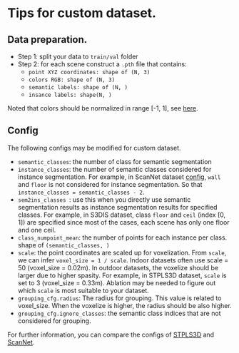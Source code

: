 # Tips for custom dataset.

## Data preparation.
- Step 1: split your data to ``train/val`` folder
- Step 2: for each scene construct a ``.pth`` file that contains:
  -  ``point XYZ coordinates: shape of (N, 3)``
  -  ``colors RGB: shape of (N, 3)``
  -  ``semantic labels: shape of (N, )``
  -  ``insance labels: shape(N, )``

Noted that colors should be normalized in range [-1, 1], see [here](https://github.com/thangvubk/SoftGroup/blob/fc1dcbca82b3b329215279c179cd6be2a63215db/dataset/scannetv2/prepare_data_inst.py#L56). 

## Config
The following configs may be modified for custom dataset.
- ``semantic_classes``: the number of class for semantic segmentation
- ``instance_classes``: the number of semantic classes considered for instance segmentation. For example, in ScanNet dataset [config](https://github.com/thangvubk/SoftGroup/blob/fc1dcbca82b3b329215279c179cd6be2a63215db/configs/softgroup_scannet.yaml#L4-L5), ``wall`` and ``floor`` is not considered for instance segmentation. So that ``instance_classes = semantic_classes - 2``.
- ``sem2ins_classes ``: use this when you directly use semantic segmentation results as instance segmentation results for specified classes. For example, in S3DIS dataset, class ``floor`` and ``ceil`` (index [0, 1]) are specified since most of the cases, each scene has only one floor and one ceil.
- ``class_numpoint_mean``: the number of points for each instance per class. shape of ``(semantic_classes, )``
- ``scale``: the point coordinates are scaled up for voxelization. From ``scale``, we can infer ``voxel_size = 1 / scale``. Indoor datasets often use scale = 50 (voxel_size = 0.02m). In outdoor datasets, the voxelize should be larger due to higher spasity. For example, in STPLS3D dataset, ``scale`` is set to 3 (voxel_size = 0.33m). Ablation may be needed to figure out which ``scale`` is most suitable to your dataset.
- ``grouping_cfg.radius``: The radius for grouping. This value is related to voxel_size. When the voxelize is higher, the radius should be also higher.
- ``grouping_cfg.ignore_classes``: the semantic class indices that are not considered for grouping.

For further information, you can compare the configs of [STPLS3D](https://github.com/thangvubk/SoftGroup/blob/main/configs/softgroup_stpls3d.yaml) and [ScanNet](https://github.com/thangvubk/SoftGroup/blob/main/configs/softgroup_scannet.yaml).
